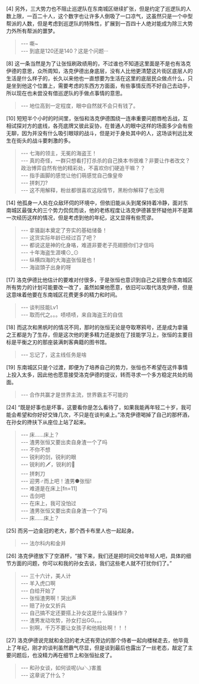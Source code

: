 
[4] 另外，三大势力也不阻止巡逻队在东南城区继续扩张，但是约定了巡逻队的人数上限，一百二十人，这个数字也让许多人倒吸了一口凉气，这虽然只是一个中型帮派的人数，但是考虑到巡逻队的特殊性，扩展到一百四十人绝对能成为除三大势力外所有帮派的噩梦。
>--- 嘶~<br>
>--- 到底是120还是140？这是个问题···<br>

[8] 这一条当然是为了让张恒刷政绩用的，不过谁也不知道这里面是不是也有洛克伊德的意思，众所周知，洛克伊德出身底层，没有人比他更清楚这片街区底层人的生活是什么样子的，长久以来他也一直想要为生活在这里的底层民众做点什么，只是坐到他这个位置上，需要考虑的东西方方面面，有些事情反而不好自己去动手，所以现在也未尝没有借巡逻队的手做点事情的意思。
>--- 地位高到一定程度，眼中自然就不会只有钱了。<br>

[10] 短短半个小时的时间里，张恒和洛克伊德围绕一连串重要问题唇枪舌战，互相试探对方的底线，各亮底牌又彼此妥协，在普通人的眼中这样的场面多少会有些无聊，因为并没有什么吸引眼球的战斗，但是对于身处其中的人，这场谈判远比发生在街头的战斗要刺激的多。
>--- 七海的领主，无冕的海盗王！<br>
>--- 真的奇怪，一群只想看打打杀杀的自己换本书很难？非要让作者改文？政治博弈自然有他的精彩处，不喜欢你们硬追干嘛？？<br>
>--- 指手画脚的感觉让他们萌感觉自己像皇帝<br>
>--- 拼刺刀?<br>
>--- 这不用解释，粉丝都很喜欢这段情节，黑粉你解释了也没用<br>

[14] 他孤身一人处在众敌环伺的环境中，但依旧能从头到尾保持着冷静，面对东南城区最强大的三个势力侃侃而谈，他的老练程度让洛克伊德甚至怀疑他并不是第一次经历这样的情况，但是考虑到他的年纪，这又显得有些荒谬。
>--- 拿骚副本奠定了夯实的基础储备！<br>
>--- 这货实际年龄已经过百了吧？<br>
>--- 都说这是神的化身咯，难道非要老子亮翅膀你们才信吗<br>
>--- 十年海盗生涯噢⊙_⊙<br>
>--- 纵横四海的大海盗张恒是也！<br>
>--- 海盜頭子出身的呀<br>

[17] 洛克伊德比他估计的要难对付很多，于是张恒也意识到自己之前整合东南城区所有势力的计划可能要改一改了，虽然如果他愿意，依旧可以取代洛克伊德，但是这意味着他要在东南城区花费更多的精力和时间。
>--- 谈判技能Lv1<br>
>--- 取而代之。。。啧啧啧，来自海盗王的自信<br>

[18] 而这次和黑帆时的情况不同，那时的张恒无论是夺取寒鸦号，还是成为拿骚之王都是为了生存，但是这次他的更多精力还是放在了技能学习上，张恒的主要目标是平衡之刃的那座装满刺客典籍的图书馆。
>--- 忘记了，这主线任务是啥<br>

[19] 东南城区只是个过渡，即便为了培养自己的势力，张恒也不希望在这件事情上投入太多，因此他也愿意接受洛克伊德的提议，转而寻求一个多方稳定共处的局面。
>--- 合作共赢才是世界主流，世界霸主不可能的<br>

[24] “既是好事也是坏事，这要看你是怎么看待了，如果我能再年轻二十岁，我可能会希望和你好好交锋几次，不只是在谈判桌上。”洛克伊德喝掉了自己的那杯酒，在孙女的搀扶下从座位上站了起来。
>--- 床……床上？<br>
>--- 渣男张恒又要出卖自身渣一个了吗<br>
>--- 不你不想<br>
>--- 锐利的剑，锐利的眼<br>
>--- 锐利的🗡️，锐利的👀<br>
>--- 拼刺刀<br>
>--- 迎男♂而上吧！渣男●张恒!<br>
>--- 难道是在床上[fn=11]<br>
>--- 击剑吧<br>
>--- 在床上，我可没怕过<br>
>--- 渣男张恒又要出卖自身渣一个了吗<br>
>--- 床……床上？<br>

[25] 而另一边金冠的老大，那个西卡布里人也一起起身。
>--- 法尔科内和金并<br>

[26] 洛克伊德放下了空酒杯，“接下来，我们还是把时间交给年轻人吧，具体的细节方面的问题，你可以和我的孙女去谈，我们这些老人就不打扰你们了。”
>--- 三十六计，美人计<br>
>--- 羊入虎口啊<br>
>--- 白给开始了<br>
>--- 张恒渣男啊！哭出声<br>
>--- 赔了孙女又折兵<br>
>--- 自己搞不定还要搭上孙女这是什么骚操作？<br>
>--- 渣男发动攻势，孙女打出GG。。。<br>
>--- 别啊，千万不要让女孩子和他相处啊！！！<br>

[27] 洛克伊德说完就和金冠的老大还有旁边的那个侍者一起向楼梯走去，他毕竟上了年纪，刚才的谈判虽然霸气尽显，但是谈到最后也露出了一丝老态，敲定了主要问题后，也没精力再在细节上和张恒扯皮了。
>--- 和孙女谈，如何谈呢(/ω＼)害羞<br>
>--- 这章说了什么？<br>
